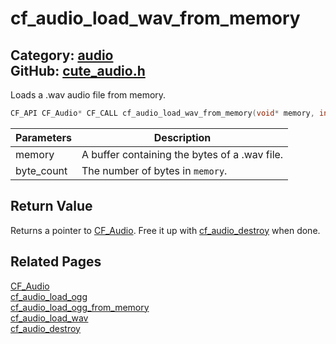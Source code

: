 [](../header.md ':include')

# cf_audio_load_wav_from_memory

Category: [audio](/api_reference?id=audio)  
GitHub: [cute_audio.h](https://github.com/RandyGaul/cute_framework/blob/master/include/cute_audio.h)  
---

Loads a .wav audio file from memory.

```cpp
CF_API CF_Audio* CF_CALL cf_audio_load_wav_from_memory(void* memory, int byte_count);
```

Parameters | Description
--- | ---
memory | A buffer containing the bytes of a .wav file.
byte_count | The number of bytes in `memory`.

## Return Value

Returns a pointer to [CF_Audio](/audio/cf_audio.md). Free it up with [cf_audio_destroy](/audio/cf_audio_destroy.md) when done.

## Related Pages

[CF_Audio](/audio/cf_audio.md)  
[cf_audio_load_ogg](/audio/cf_audio_load_ogg.md)  
[cf_audio_load_ogg_from_memory](/audio/cf_audio_load_ogg_from_memory.md)  
[cf_audio_load_wav](/audio/cf_audio_load_wav.md)  
[cf_audio_destroy](/audio/cf_audio_destroy.md)  
